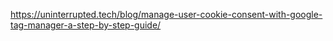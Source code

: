 https://uninterrupted.tech/blog/manage-user-cookie-consent-with-google-tag-manager-a-step-by-step-guide/
